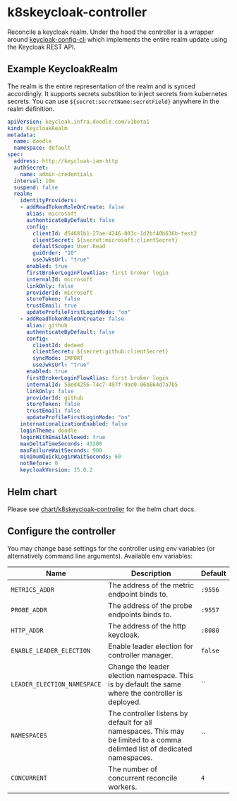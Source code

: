 # k8skeycloak-controller

Reconcile a keycloak realm. Under the hood the controller is a wrapper around [keycloak-config-cli](https://github.com/adorsys/keycloak-config-cli)
which implements the entire realm update using the Keycloak REST API.

## Example KeycloakRealm

The realm is the entire representation of the realm and is synced accordingly.
It supports secrets substition to inject secrets from kubernetes secrets.
You can use `${secret:secretName:secretField}` anywhere in the realm definition.

```yaml
apiVersion: keycloak.infra.doodle.com/v1beta1
kind: KeycloakRealm
metadata:
  name: doodle
  namespace: default
spec:
  address: http://keycloak-iam-http
  authSecret:
    name: admin-credentials
  interval: 10m
  suspend: false
  realm:
    identityProviders:
    - addReadTokenRoleOnCreate: false
      alias: microsoft
      authenticateByDefault: false
      config:
        clientId: d54681b1-27ae-4246-803c-1d2bf40b636b-test2
        clientSecret: ${secret:microsoft:clientSecret}
        defaultScope: User.Read
        guiOrder: "10"
        useJwksUrl: "true"
      enabled: true
      firstBrokerLoginFlowAlias: first broker login
      internalId: microsoft
      linkOnly: false
      providerId: microsoft
      storeToken: false
      trustEmail: true
      updateProfileFirstLoginMode: "on"
    - addReadTokenRoleOnCreate: false
      alias: github
      authenticateByDefault: false
      config:
        clientId: dedeed
        clientSecret: ${secret:github:clientSecret}
        syncMode: IMPORT
        useJwksUrl: "true"
      enabled: true
      firstBrokerLoginFlowAlias: first broker login
      internalId: 58ed4256-74c7-497f-9ac0-86b864d7a7b5
      linkOnly: false
      providerId: github
      storeToken: false
      trustEmail: false
      updateProfileFirstLoginMode: "on"
    internationalizationEnabled: false
    loginTheme: doodle
    loginWithEmailAllowed: true
    maxDeltaTimeSeconds: 43200
    maxFailureWaitSeconds: 900
    minimumQuickLoginWaitSeconds: 60
    notBefore: 0
    keycloakVersion: 15.0.2
```

## Helm chart

Please see [chart/k8skeycloak-controller](https://github.com/DoodleScheduling/k8skeycloak-controller) for the helm chart docs.

## Configure the controller

You may change base settings for the controller using env variables (or alternatively command line arguments).
Available env variables:

| Name  | Description | Default |
|-------|-------------| --------|
| `METRICS_ADDR` | The address of the metric endpoint binds to. | `:9556` |
| `PROBE_ADDR` | The address of the probe endpoints binds to. | `:9557` |
| `HTTP_ADDR` | The address of the http keycloak. | `:8080` |
| `ENABLE_LEADER_ELECTION` | Enable leader election for controller manager. | `false` |
| `LEADER_ELECTION_NAMESPACE` | Change the leader election namespace. This is by default the same where the controller is deployed. | `` |
| `NAMESPACES` | The controller listens by default for all namespaces. This may be limited to a comma delimted list of dedicated namespaces. | `` |
| `CONCURRENT` | The number of concurrent reconcile workers.  | `4` |

